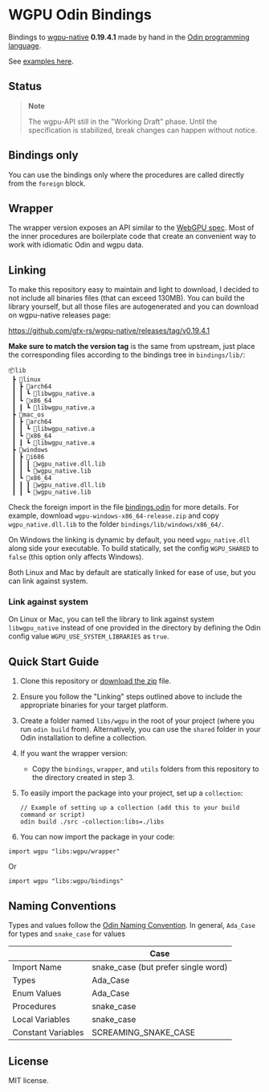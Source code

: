# WGPU Odin Bindings

Bindings to [wgpu-native](https://github.com/gfx-rs/wgpu-native) **0.19.4.1** made by hand in the [Odin programming language](https://odin-lang.org/).

See [examples here](./examples).

## Status

> **Note**
>
> The wgpu-API still in the "Working Draft" phase. Until the specification is stabilized, break changes can happen without notice.

## Bindings only

You can use the bindings only where the procedures are called directly from the `foreign` block.

## Wrapper

The wrapper version exposes an API similar to the [WebGPU spec](https://gpuweb.github.io/gpuweb/). Most of the inner procedures are boilerplate code that create an convenient way to work with idiomatic Odin and wgpu data.

## Linking

To make this repository easy to maintain and light to download, I decided to not include all binaries files (that can exceed 130MB). You can build the library yourself, but all those files are autogenerated and you can download on wgpu-native releases page:

<https://github.com/gfx-rs/wgpu-native/releases/tag/v0.19.4.1>

**Make sure to match the version tag** is the same from upstream, just place the corresponding files according to the bindings tree in `bindings/lib/`:

```text
📦lib
 ┣ 📂linux
 ┃ ┣ 📂arch64
 ┃ ┃ ┗ 📜libwgpu_native.a
 ┃ ┗ 📂x86_64
 ┃ ┃ ┗ 📜libwgpu_native.a
 ┣ 📂mac_os
 ┃ ┣ 📂arch64
 ┃ ┃ ┗ 📜libwgpu_native.a
 ┃ ┗ 📂x86_64
 ┃ ┃ ┗ 📜libwgpu_native.a
 ┣ 📂windows
 ┃ ┣ 📂i686
 ┃ ┃ ┃ 📜wgpu_native.dll.lib
 ┃ ┃ ┗ 📜wgpu_native.lib
 ┃ ┗ 📂x86_64
 ┃ ┃ ┃ 📜wgpu_native.dll.lib
 ┃ ┃ ┗ 📜wgpu_native.lib
```

Check the foreign import in the file [bindings.odin](./bindings/bindings.odin) for more details. For example, download `wgpu-windows-x86_64-release.zip` and copy `wgpu_native.dll.lib` to the folder `bindings/lib/windows/x86_64/`.

On Windows the linking is dynamic by default, you need `wgpu_native.dll` along side your executable. To build statically, set the config `WGPU_SHARED` to `false` (this option only affects Windows).

Both Linux and Mac by default are statically linked for ease of use, but you can link against system.

### Link against system

On Linux or Mac, you can tell the library to link against system `libwgpu_native` instead of one provided in the directory by defining the Odin config value `WGPU_USE_SYSTEM_LIBRARIES` as `true`.

## Quick Start Guide

1. Clone this repository or [download the zip](https://github.com/Capati/wgpu-odin/archive/refs/heads/main.zip) file.

2. Ensure you follow the "Linking" steps outlined above to include the appropriate binaries for your target platform.

3. Create a folder named `libs/wgpu` in the root of your project (where you run `odin build` from). Alternatively, you can use the `shared` folder in your Odin installation to define a collection.

4. If you want the wrapper version:
    - Copy the `bindings`, `wrapper`, and `utils` folders from this repository to the directory created in step 3.

5. To easily import the package into your project, set up a `collection`:

    ```shell
    // Example of setting up a collection (add this to your build command or script)
    odin build ./src -collection:libs=./libs
    ```

6. You can now import the package in your code:

```odin
import wgpu "libs:wgpu/wrapper"
```

Or

```odin
import wgpu "libs:wgpu/bindings"
```

## Naming Conventions

Types and values follow the [Odin Naming Convention](https://github.com/odin-lang/Odin/wiki/Naming-Convention). In general, `Ada_Case` for types and `snake_case` for values

|                    | Case                                |
| ------------------ | ----------------------------------- |
| Import Name        | snake_case (but prefer single word) |
| Types              | Ada_Case                            |
| Enum Values        | Ada_Case                            |
| Procedures         | snake_case                          |
| Local Variables    | snake_case                          |
| Constant Variables | SCREAMING_SNAKE_CASE                |

## License

MIT license.
